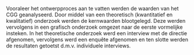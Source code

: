 Vooraleer het ontwerpproces aan te vatten werden de waarden van het CGG geanalyseerd. Door middel van een theoretisch (kwantitatief en kwalitatief) onderzoek werden de kernwaarden blootgelegd. Deze werden vervolgens in een grafisch onderzoek omgezet naar de eerste vormelijke insteken. In het theoretische onderzoek werd een interview met de directie afgenomen, vervolgens werd een enquête afgenomen en ten slotte werden de resultaten getoetst d.m.v. individuele interviews.